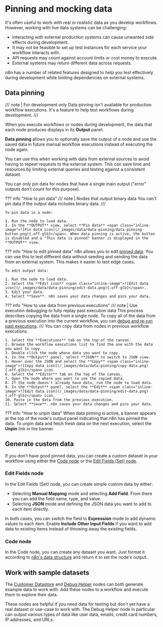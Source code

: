 # Pinning and mocking data

It's often useful to work with real or realistic data as you develop workflows. However, working with live data systems can be challenging:

* Interacting with external production systems can cause unwanted side effects during development.
* It may not be feasible to set up test instances for each service your workflow interacts with.
* API requests may count against account limits or cost money to execute.
* External systems may return different data across requests.

n8n has a number of related features designed to help you test effectively during development while limiting dependencies on external systems.

## Data pinning

/// note | For development only
Data pinning isn't available for production workflow executions. It's a feature to help test workflows during development.
///

When you execute workflows or nodes during development, the data that each node produces displays in its **Output** panel.

**Data pinning** allows you to optionally save the output of a node and use the saved data in future manual workflow executions instead of executing the node again.

You can use this when working with data from external sources to avoid having to repeat requests to the external system. This can save time and resources by limiting external queries and testing against a consistent dataset.

You can only pin data for nodes that have a single main output ("error" outputs don't count for this purpose).

??? info "How to pin data"
	/// note | Nodes that output binary data
	You can't pin data if the output data includes binary data.
	///

	To pin data in a node:

	1. Run the node to load data.
	2. In the **OUTPUT** view, select **Pin data** <span class="inline-image">![Pin data icon](/_images/data/data-pinning/data-pinning-button.png){.off-glb}</span>. When data pinning is active, the button is disabled and a "This data is pinned" banner is displayed in the **OUTPUT** view.


??? info "How to edit pinned data"
	n8n allows you to edit [pinned data](/data/data-pinning.md). You can use this to test different data without seeding and sending the data from an external system. This makes it easier to test edge cases.

	To edit output data:

	1. Run the node to load data.
	2. Select the **Edit icon** <span class="inline-image">![Edit data icon](/_images/data/data-pinning/edit-data.png){.off-glb}</span>.
	3. Edit your data.
	4. Select **Save**. n8n saves your data changes and pins your data.

??? info "How to use data from previous executions"
	/// note | Use execution debugging to fully replay past execution data
	This process describes copying the data from a single node. To copy all of the data from a previous execution into the current workflow, you can [debug and re-run past executions](/workflows/executions/debug.md).
	///
	You can copy data from nodes in previous workflow executions. 

	1. Select the **Executions** tab on the top of the canvas.
	2. Browse the workflow executions list to find the one with the data you want to copy.
	3. Double click the node whose data you want to copy.
	4. In the **Output** panel, select **JSON** to switch to JSON view.
	5. Hover over the JSON and select the **Copy** <span class="inline-image">![Copy data icon](/_images/data/data-pinning/copy-data.png){.off-glb}</span> icon.
	6. Select the **Editor** tab on the top of the canvas.
	7. Open the node where you want to use the copied data.
	8. If the node doesn't already have data, run the node to load data.
	9. In the **Output** panel, select the **Edit** <span class="inline-image">![Edit data icon](/_images/data/data-pinning/edit-data.png){.off-glb}</span> icon.
	10. Paste in the data from the previous execution.
	11. Select **Save**. n8n saves your data changes and pins your data.

??? info "How to unpin data"
	When data pinning is active, a banner appears at the top of the node's output panel indicating that n8n has pinned the data. To unpin data and fetch fresh data on the next execution, select the **Unpin** link in the banner.

## Generate custom data

If you don't have good pinned data, you can create a custom dataset in your workflow using either the [Code node](/integrations/builtin/core-nodes/n8n-nodes-base.code/index.md) or the [Edit Fields (Set) node](/integrations/builtin/core-nodes/n8n-nodes-base.set.md).

### Edit Fields node

In the Edit Fields (Set) node, you can create simple custom data by either:

* Selecting **Manual Mapping** mode and selecting **Add Field**. From there you can add the field name, type, and value.
* Selecting **JSON** mode and defining the JSON data you want to add to each item directly.

In both cases, you can switch the field to **Expression** mode to add dynamic values to each item. Enable **Include Other Input Fields** if you want to add data to existing items instead of throwing away the existing fields.

### Code node

In the Code node, you can create any dataset you want. Just format it according to [n8n's data structure](/new-data/how-n8n-structures-data.md) and return it to set the node's output.

## Work with sample datasets

The [Customer Datastore](/integrations/builtin/app-nodes/n8n-nodes-base.n8ntrainingcustomerdatastore.md) and [Debug Helper](/integrations/builtin/core-nodes/n8n-nodes-base.debughelper.md) nodes can both generate example data to work with. Add these nodes to a workflow and execute them to explore their data.

These nodes are helpful if you need data for testing but don't yet have a real dataset or use-case to work with. The Debug Helper node in particular can output various types of data like user data, emails, credit card numbers, IP addresses, and URLs.

<!-- 

## Use schema previews

Another feature that helps integrate with external services without pulling data from production systems is schema preview.

Schema preview exposes expected schema data from the previous node in the Node Editor without the user having to provide credentials or execute the node. This makes it possible to construct workflows without having to provide credentials in advance. The preview doesn't include mock data, but it does expose the expected fields, making it possible to select and incorporate them into the input of subsequent nodes.

### How to use schema preview

1. There must be a node with schema preview available in your workflow.
1. When clicking on the details of the next node in the sequence, the schema preview data will show up in the Node Editor where schema data would typically be exposed.
1. Use data from the schema preview just as you would other schemas - drag and drop fields as input into your node parameters and settings.

-->
